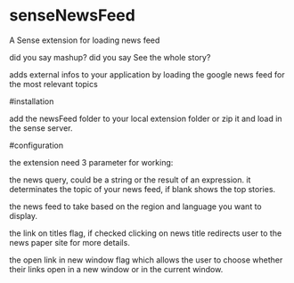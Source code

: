 # senseNewsFeed
A Sense extension for loading news feed

did you say mashup? did you say See the whole story?

adds external infos to your application by loading the google news feed for the most relevant topics

#installation

add the newsFeed folder to your local extension folder or zip it and load in the sense server.

#configuration

the extension need 3 parameter for working:

the news query, could be a string or the result of an expression. it determinates the topic of your news feed, if blank shows the top stories.

the news feed to take based on the region and language you want to display.

the link on titles flag, if checked clicking on news title redirects user to the news paper site for more details.

the open link in new window flag which allows the user to choose whether their links open in a new window or in the current window.
